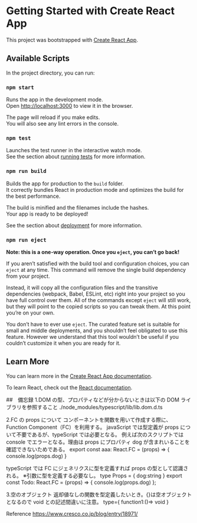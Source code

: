 # Getting Started with Create React App

This project was bootstrapped with [Create React App](https://github.com/facebook/create-react-app).

## Available Scripts

In the project directory, you can run:

### `npm start`

Runs the app in the development mode.\
Open [http://localhost:3000](http://localhost:3000) to view it in the browser.

The page will reload if you make edits.\
You will also see any lint errors in the console.

### `npm test`

Launches the test runner in the interactive watch mode.\
See the section about [running tests](https://facebook.github.io/create-react-app/docs/running-tests) for more information.

### `npm run build`

Builds the app for production to the `build` folder.\
It correctly bundles React in production mode and optimizes the build for the best performance.

The build is minified and the filenames include the hashes.\
Your app is ready to be deployed!

See the section about [deployment](https://facebook.github.io/create-react-app/docs/deployment) for more information.

### `npm run eject`

**Note: this is a one-way operation. Once you `eject`, you can’t go back!**

If you aren’t satisfied with the build tool and configuration choices, you can `eject` at any time. This command will remove the single build dependency from your project.

Instead, it will copy all the configuration files and the transitive dependencies (webpack, Babel, ESLint, etc) right into your project so you have full control over them. All of the commands except `eject` will still work, but they will point to the copied scripts so you can tweak them. At this point you’re on your own.

You don’t have to ever use `eject`. The curated feature set is suitable for small and middle deployments, and you shouldn’t feel obligated to use this feature. However we understand that this tool wouldn’t be useful if you couldn’t customize it when you are ready for it.

## Learn More

You can learn more in the [Create React App documentation](https://facebook.github.io/create-react-app/docs/getting-started).

To learn React, check out the [React documentation](https://reactjs.org/).

##　備忘録
1.DOM の型、プロパティなどが分からないときは以下の DOM ライブラリを参照すること
./node_modules/typescript/lib/lib.dom.d.ts

2.FC の props について
コンポーネントを関数を用いて作成する際に、Function Component（FC）を利用する。
javaScript では型定義が props について不要であるが、typeScript では必要となる。
例えば次のスクリプトでは console でエラーとなる。理由は props にプロパティ dog が含まれいることを確認できないためである。
export const aaa: React.FC = (props) => {
console.log(props.dog)
}

typeScript では FC にジェネリクスに型を定義すれば props の型として認識される。
※引数に型を定義する必要なし。
type Props = {
dog:string
}
export const Todo: React.FC<Props> = (props) => {
console.log(props.dog)
};

3.空のオブジェクト
返却値なしの関数を型定義したいとき。{}は空オブジェクトとなるので void との記述間違いに注意。
type={
function1:()=> void
}

Reference
https://www.cresco.co.jp/blog/entry/18971/
